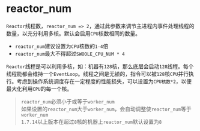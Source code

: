 # reactor_num

 `Reactor`线程数，`reactor_num => 2`，通过此参数来调节主进程内事件处理线程的数量，以充分利用多核。默认会启用`CPU`核数相同的数量。

* `reactor_num`建议设置为`CPU`核数的`1-4`倍
* `reactor_num`最大不得超过`SWOOLE_CPU_NUM * 4`

`Reactor`线程是可以利用多核，如：机器有`128`核，那么底层会启动`128`线程。每个线程能都会维持一个`EventLoop`。线程之间是无锁的，指令可以被`128`核`CPU`并行执行。考虑到操作系统调度存在一定程度的性能损失，可以设置为`CPU核数*2`，以便最大化利用`CPU`的每一个核。

> `reactor_num`必须小于或等于`worker_num`  
> 如果设置的`reactor_num`大于`worker_num`，会自动调整使`reactor_num`等于`worker_num`  
> `1.7.14`以上版本在超过`8`核的机器上`reactor_num`默认设置为`8`
